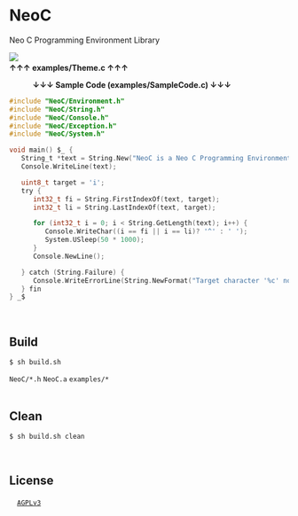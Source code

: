 # NeoC
Neo C Programming Environment Library

![](https://user-images.githubusercontent.com/85844095/125081210-b6ea7380-e100-11eb-9f34-0871e29de9cc.png)
&emsp;&emsp;&emsp;&emsp;&emsp;&emsp;&emsp;&emsp;&emsp;&emsp;&emsp;&emsp;&emsp;&emsp;&emsp;&emsp;&emsp;&emsp;&emsp;&emsp;&emsp;&emsp;&emsp;&emsp;&emsp;&emsp;&emsp;&emsp;&emsp;&emsp;&emsp;&emsp;&emsp;__↑↑↑ examples/Theme.c ↑↑↑__

&emsp;&emsp;&emsp;__↓↓↓ Sample Code (examples/SampleCode.c) ↓↓↓__
```C
#include "NeoC/Environment.h"
#include "NeoC/String.h"
#include "NeoC/Console.h"
#include "NeoC/Exception.h"
#include "NeoC/System.h"

void main() $_ {
   String_t *text = String.New("NeoC is a Neo C Programming Environment Library !");
   Console.WriteLine(text);

   uint8_t target = 'i';
   try {
      int32_t fi = String.FirstIndexOf(text, target);
      int32_t li = String.LastIndexOf(text, target);

      for (int32_t i = 0; i < String.GetLength(text); i++) {
         Console.WriteChar((i == fi || i == li)? '^' : ' ');
		 System.USleep(50 * 1000);
      }
      Console.NewLine();

   } catch (String.Failure) {
      Console.WriteErrorLine(String.NewFormat("Target character '%c' not found.", target));
   } fin
} _$
```
<br>

## Build
```fish
$ sh build.sh
```
`NeoC/*.h` `NeoC.a` `examples/*`
<br><br>

## Clean
```fish
$ sh build.sh clean
```
<br>

## License
&emsp;[`AGPLv3`](https://www.gnu.org/licenses/agpl-3.0.html)
